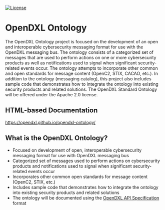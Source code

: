 [![License](https://img.shields.io/badge/License-Apache%202.0-blue.svg)](https://opensource.org/licenses/Apache-2.0)

# OpenDXL Ontology
The OpenDXL Ontology project is focused on the development of an open and interoperable cybersecurity messaging format for use with the OpenDXL messaging bus. The ontology consists of a categorized set of messages that are used to perform actions on one or more cybersecurity products as well as notifications used to signal when significant security-related events occur. The ontology attempts to incorporate other common and open standards for message content (OpenC2, STIX, CACAO, etc.). In addition to the ontology (messaging catalog), this project also includes sample code that demonstrates how to integrate the ontology into existing security products and related solutions. The OpenDXL Standard Ontology will be offered under the Apache 2.0 license.

## HTML-based Documentation
https://opendxl.github.io/opendxl-ontology/

## What is the OpenDXL Ontology?
* Focused on development of open, interoperable cybersecurity messaging format for use with OpenDXL messaging bus
* Categorized set of messages used to perform actions on cybersecurity products and notifications used to signal when significant security-related events occur
* Incorporates other common open standards for message content (OpenC2, STIX, etc.)
* Includes sample code that demonstrates how to integrate the ontology into existing security products and related solutions
* The ontology will be documented using the [OpenDXL API Specification](https://github.com/opendxl/opendxl-api-specification) format

